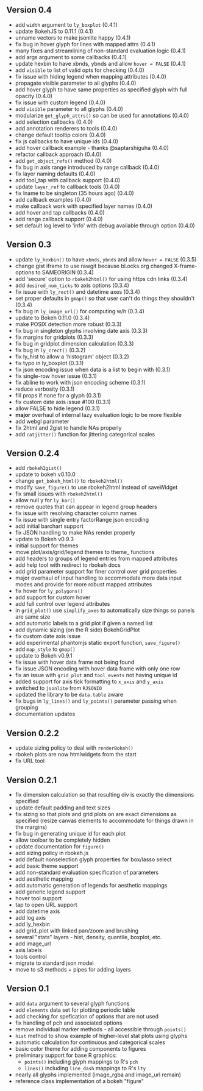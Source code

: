 Version 0.4
----------------------------------------------------------------------

- add `width` argument to `ly_boxplot` (0.4.1)
- update BokehJS to 0.11.1 (0.4.1)
- unname vectors to make jsonlite happy (0.4.1)
- fix bug in hover glyph for lines with mapped attrs (0.4.1)
- many fixes and streamlining of non-standard evaluation logic (0.4.1)
- add args argument to some callbacks (0.4.1)
- update hexbin to have xbnds, ybnds and allow `hover = FALSE` (0.4.1)
- add `visible` to list of valid opts for checking (0.4.0)
- fix issue with hiding legend when mapping attributes (0.4.0)
- propagate visible parameter to all glyphs (0.4.0)
- add hover glyph to have same properties as specified glyph with full opacity (0.4.0)
- fix issue with custom legend (0.4.0)
- add `visible` parameter to all glyphs (0.4.0)
- modularize `get_glyph_attrs()` so can be used for annotations (0.4.0)
- add selection callbacks (0.4.0)
- add annotation renderers to tools (0.4.0)
- change default tooltip colors (0.4.0)
- fix js callbacks to have unique ids (0.4.0)
- add hover callback example - thanks @saptarshiguha (0.4.0)
- refactor callback approach (0.4.0)
- add `get_object_refs()` method (0.4.0)
- fix bug in axis range introduced by range callback (0.4.0)
- fix layer naming defaults (0.4.0)
- add tool_tap with callback support (0.4.0)
- update `layer_ref` to callback tools (0.4.0)
- fix lname to be singleton (35 hours ago) <hafen> (0.4.0)
- add callback examples (0.4.0)
- make callback work with specified layer names (0.4.0)
- add hover and tap callbacks (0.4.0)
- add range callback support (0.4.0)
- set default log level to 'info' with debug available through option (0.4.0)

Version 0.3
----------------------------------------------------------------------

- update `ly_hexbin()` to have `xbnds`, `ybnds` and allow `hover = FALSE` (0.3.5)
- change gist iframe to use rawgit because bl.ocks.org changed X-frame-options to SAMEORIGIN (0.3.4)
- add 'secure' option to `rbokeh2html()` for using https cdn links (0.3.4)
- add `desired_num_ticks` to axis options (0.3.4)
- fix issue with `ly_rect()` and datetime axes (0.3.4)
- set proper defaults in `gmap()` so that user can't do things they shouldn't (0.3.4)
- fix bug in `ly_image_url()` for computing w/h (0.3.4)
- update to Bokeh 0.11.0 (0.3.4)
- make POSIX detection more robust (0.3.3)
- fix bug in singleton glyphs involving date axis (0.3.3)
- fix margins for gridplots (0.3.3)
- fix bug in gridplot dimension calculation (0.3.3)
- fix bug in `ly_crect()` (0.3.2)
- fix ly_hist to allow a 'histogram' object (0.3.2)
- fix typo in ly_boxplot (0.3.1)
- fix json encoding issue when data is a list to begin with (0.3.1)
- fix single-row hover issue (0.3.1)
- fix abline to work with json encoding scheme (0.3.1)
- reduce verbosity (0.3.1)
- fill props if none for a glyph (0.3.1)
- fix custom date axis issue #100 (0.3.1)
- allow FALSE to hide legend (0.3.1)
- **major** overhaul of internal lazy evaluation logic to be more flexible
- add webgl parameter
- fix 2html and 2gist to handle NAs properly
- add `catjitter()` function for jittering categorical scales

Version 0.2.4
----------------------------------------------------------------------

- add `rbokeh2gist()`
- update to bokeh v0.10.0
- change `get_bokeh_html()` to `rbokeh2html()`
- modify `save_figure()` to use rbokeh2html instead of saveWidget
- fix small issues with `rbokeh2html()`
- allow null y for `ly_bar()`
- remove quotes that can appear in legend group headers
- fix issue with resolving character column names
- fix issue with single entry factorRange json encoding
- add initial barchart support
- fix JSON handling to make NAs render properly
- update to Bokeh v0.9.3
- initial support for themes
- move plot/axis/grid/legend themes to theme_ functions
- add headers to groups of legend entries from mapped attributes
- add help tool with redirect to rbokeh docs
- add grid parameter support for finer control over grid properties
- major overhaul of input handling to accommodate more data input modes and provide for more robust mapped attributes
- fix hover for `ly_polygons()`
- add support for custom hover
- add full control over legend attributes
- in `grid_plot()` use `simplify_axes` to automatically size things so panels are same size
- add automatic labels to a grid plot if given a named list
- add dynamic sizing (on the R side) BokehGridPlot
- fix custom date axis issue
- add experimental phantomjs static export function, `save_figure()`
- add `map_style` to `gmap()`
- update to Bokeh v0.9.1
- fix issue with hover data frame not being found
- fix issue JSON encoding with hover data frame with only one row
- fix an issue with `grid_plot` and `tool_events` not having unique id
- added support for axis tick formatting to `x_axis` and `y_axis`
- switched to `jsonlite` from `RJSONIO`
- updated the library to be `data.table` aware
- fix bugs in `ly_lines()` and `ly_points()` parameter passing when grouping
- documentation updates

Version 0.2.2
----------------------------------------------------------------------

- update sizing policy to deal with `renderBokeh()`
- rbokeh plots are now htmlwidgets from the start
- fix URL tool

Version 0.2.1
----------------------------------------------------------------------

- fix dimension calculation so that resulting div is exactly the dimensions specified
- update default padding and text sizes
- fix sizing so that plots and grid plots on are exact dimensions as specified (resize canvas elements to accommodate for things drawn in the margins)
- fix bug in generating unique id for each plot
- allow toolbar to be completely hidden
- update documentation for `figure()`
- add sizing policy in rbokeh.js
- add default nonselection glyph properties for box/lasso select
- add basic theme support
- add non-standard evaluation specification of parameters
- add aesthetic mapping
- add automatic generation of legends for aesthetic mappings
- add generic legend support
- hover tool support
- tap to open URL support
- add datetime axis
- add log axis
- add ly_hexbin
- add grid_plot with linked pan/zoom and brushing
- several "stats" layers - hist, density, quantile, boxplot, etc.
- add image_url
- axis labels
- tools control
- migrate to standard json model
- move to s3 methods + pipes for adding layers

Version 0.1
----------------------------------------------------------------------

- add `data` argument to several glyph functions
- add `elements` data set for plotting periodic table
- add checking for spefication of options that are not used
- fix handling of pch and associated options
- remove individual marker methods - all accessible through `points()`
- `hist` method to show example of higher-level stat plots using glyphs
- automatic calculation for continuous and categorical scales
- basic color theme for adding components to figures
- preliminary support for base R graphics:
  - `points()` including glyph mappings to R's `pch`
  - `lines()` including `line_dash` mappings to R's `lty`
- nearly all glyphs implemented (image\_rgba and image\_url remain)
- reference class implementation of a bokeh "figure"
